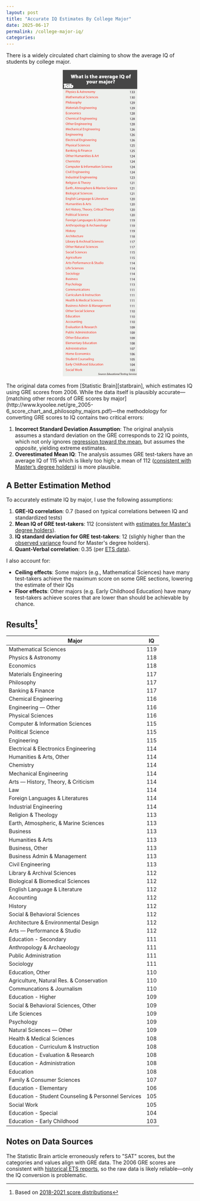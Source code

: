 ```yaml
---
layout: post
title: "Accurate IQ Estimates By College Major"
date: 2025-06-17 
permalink: /college-major-iq/
categories: 
---
```

There is a widely circulated chart claiming to show the average IQ of students by college major. 
<div style="text-align: center;">
    <figure>
        <img src="/assets/images/statistic-brain-college-major-iq.jpg" width="200" alt="Alt Text">
    </figure>
</div>
The original data comes from [Statistic Brain][statbrain], which estimates IQ using GRE scores from 2006. While the data itself is plausibly accurate—[matching other records of GRE scores by major](http://www.kyoolee.net/gre_2005-6_score_chart_and_philosophy_majors.pdf)—the methodology for converting GRE scores to IQ contains two critical errors: 

1. **Incorrect Standard Deviation Assumption**: The original analysis assumes a standard deviation on the GRE corresponds to 22 IQ points, which not only ignores [regression toward the mean](https://en.wikipedia.org/wiki/Regression_toward_the_mean), but assumes the *opposite*, yielding extreme estimates.
2. **Overestimated Mean IQ**: The analysis assumes GRE test-takers have an average IQ of 115 which is likely too high; a mean of 112 ([consistent with Master’s degree holders][rc-analysis]) is more plausible. 

## A Better Estimation Method

To accurately estimate IQ by major, I use the following assumptions:
1. **GRE-IQ correlation**: 0.7 (based on typical correlations between IQ and standardized tests)
2. **Mean IQ of GRE test-takers**: 112 (consistent with [estimates for Master's degree holders][rc-analysis]).
3. **IQ standard deviation for GRE test-takers**: 12 (slighly higher than the [observed variance][rc-analysis] found for Master's degree holders).
4. **Quant-Verbal correlation**: 0.35 (per [ETS data](https://web.archive.org/web/20221016110719/http://www.ets.org/pdfs/gre/gre-guide-table-1a.pdf)).

I also account for: 
- **Ceiling effects**: Some majors (e.g., Mathematical Sciences) have many test-takers achieve the maximum score on some GRE sections, lowering the estimate of their IQs
- **Floor effects**: Other majors (e.g. Early Childhood Education) have many test-takers achieve scores that are lower than should be achievable by chance.

## Results[^1]

| Major                                                  | IQ  |
|--------------------------------------------------------|-----|
| Mathematical Sciences                                  | 119 |
| Physics & Astronomy                                    | 118 |
| Economics                                              | 118 |
| Materials Engineering                                  | 117 |
| Philosophy                                             | 117 |
| Banking & Finance                                      | 117 |
| Chemical Engineering                                   | 116 |
| Engineering — Other                                    | 116 |
| Physical Sciences                                      | 116 |
| Computer & Information Sciences                        | 115 |
| Political Science                                      | 115 |
| Engineering                                            | 115 |
| Electrical & Electronics Engineering                   | 114 |
| Humanities & Arts, Other                               | 114 |
| Chemistry                                              | 114 |
| Mechanical Engineering                                 | 114 |
| Arts — History, Theory, & Criticism                    | 114 |
| Law                                                    | 114 |
| Foreign Languages & Literatures                        | 114 |
| Industrial Engineering                                 | 114 |
| Religion & Theology                                    | 113 |
| Earth, Atmospheric, & Marine Sciences                  | 113 |
| Business                                               | 113 |
| Humanities & Arts                                      | 113 |
| Business, Other                                        | 113 |
| Business Admin & Management                            | 113 |
| Civil Engineering                                      | 113 |
| Library & Archival Sciences                            | 112 |
| Biological & Biomedical Sciences                       | 112 |
| English Language & Literature                          | 112 |
| Accounting                                             | 112 |
| History                                                | 112 |
| Social & Behavioral Sciences                           | 112 |
| Architecture & Environmental Design                    | 112 |
| Arts — Performance & Studio                            | 112 |
| Education - Secondary                                  | 111 |
| Anthropology & Archaeology                             | 111 |
| Public Administration                                  | 111 |
| Sociology                                              | 111 |
| Education, Other                                       | 110 |
| Agriculture, Natural Res. & Conservation               | 110 |
| Communcations & Journalism                             | 110 |
| Education - Higher                                     | 109 |
| Social & Behavioral Sciences, Other                    | 109 |
| Life Sciences                                          | 109 |
| Psychology                                             | 109 |
| Natural Sciences — Other                               | 109 |
| Health & Medical Sciences                              | 108 |
| Education - Curriculum & Instruction                   | 108 |
| Education - Evaluation & Research                      | 108 |
| Education - Administration                             | 108 |
| Education                                              | 108 |
| Family & Consumer Sciences                             | 107 |
| Education - Elementary                                 | 106 |
| Education - Student Counseling & Personnel Services    | 105 |
| Social Work                                            | 105 |
| Education - Special                                    | 104 |
| Education - Early Childhood                            | 103 |


## Notes on Data Sources
The Statistic Brain article erroneously refers to "SAT" scores, but the categories and values align with GRE data. The 2006 GRE scores are consistent with [historical ETS reports](https://nces.ed.gov/programs/digest/d13/tables/dt13_327.10.asp), so the raw data is likely reliable—only the IQ conversion is problematic. 

[statbrain]: https://web.archive.org/web/20120117212741/http://www.statisticbrain.com/iq-estimates-by-intended-college-major/
[rc-analysis]: https://randomcriticalanalysis.com/2015/06/11/iq-test-scores-gpa-income-and-related-correlations-from-nlsy97/#rcatoc-iq-test-score-by-educational-attainment-level

[^1]: Based on [2018-2021 score distributions](https://web.archive.org/web/20220901054633/https://www.ets.org/s/gre/pdf/gre_table4A.pdf)

